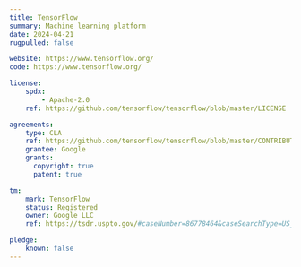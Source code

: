 ```yaml
---
title: TensorFlow
summary: Machine learning platform
date: 2024-04-21
rugpulled: false

website: https://www.tensorflow.org/
code: https://www.tensorflow.org/

license:
    spdx:
        - Apache-2.0
    ref: https://github.com/tensorflow/tensorflow/blob/master/LICENSE

agreements:
    type: CLA
    ref: https://github.com/tensorflow/tensorflow/blob/master/CONTRIBUTING.md
    grantee: Google
    grants:
      copyright: true
      patent: true

tm:
    mark: TensorFlow
    status: Registered
    owner: Google LLC
    ref: https://tsdr.uspto.gov/#caseNumber=86778464&caseSearchType=US_APPLICATION&caseType=DEFAULT&searchType=statusSearch

pledge:
    known: false
---
```


